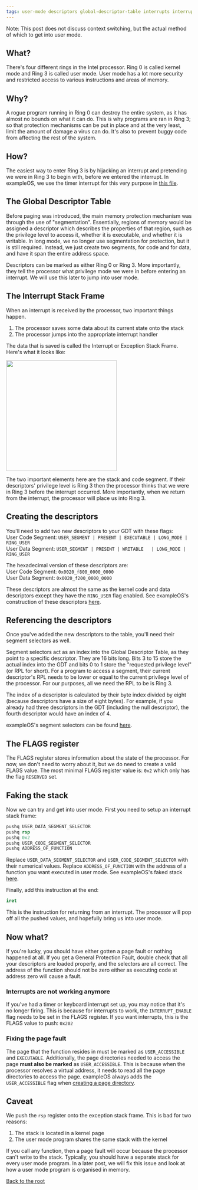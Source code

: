 ```yaml
---
tags: user-mode descriptors global-descriptor-table interrupts interrupt-stack-frame
---
```

Note: This post does not discuss context switching, but the actual
method of which to get into user mode.

## What?
There's four different rings in the Intel processor. Ring 0 is called
kernel mode and Ring 3 is called user mode. User mode has a lot more
security and restricted access to various instructions and areas of
memory.

## Why?
A rogue program running in Ring 0 can destroy the entire system, as it
has almost no bounds on what it can do. This is why programs
are ran in Ring 3; so that protection mechanisms can be put in place
and at the very least, limit the amount of damage a virus can do. It's
also to prevent buggy code from affecting the rest of the system.

## How?
The easiest way to enter Ring 3 is by hijacking an interrupt and
pretending we were in Ring 3 to begin with, before we entered the
interrupt. In exampleOS, we use the timer interrupt for this very
purpose in [this file](https://github.com/Techno-coder/example_os/blob/e98b970e16662589d2b05b98f5b4990f9ac5a789/kernel/src/interrupts/handlers.rs#L44).

## The Global Descriptor Table
Before paging was introduced, the main memory protection mechanism was
through the use of "segmentation". Essentially, regions of memory would
be assigned a descriptor which describes the properties of that region, such
as the privilege level to access it, whether it is executable, and whether it is
writable. In long mode, we no longer use segmentation for protection, but it
is still required. Instead, we just create two segments, for code and for data,
and have it span the entire address space.

Descriptors can be marked as either Ring 0 or Ring 3. More importantly,
they tell the processor what privilege mode we were in before entering
an interrupt. We will use this later to jump into user mode.

## The Interrupt Stack Frame
When an interrupt is received by the processor, two important things happen.
1. The processor saves some data about its current state onto the stack
2. The processor jumps into the appropriate interrupt handler  

The data that is saved is called the Interrupt or Exception Stack Frame.
Here's what it looks like:

<img src="{{site.baseurl}}/assets/user_mode/exception_frame.png" style="width: 300px;">

The two important elements here are the stack and code segment. If their descriptors'
privilege level is Ring 3 then the processor thinks that we were in Ring 3
before the interrupt occurred. More importantly, when we return from the
interrupt, the processor will place us into Ring 3.

## Creating the descriptors
You'll need to add two new descriptors to your GDT with these flags:  
User Code Segment: `USER_SEGMENT | PRESENT | EXECUTABLE | LONG_MODE | RING_USER`  
User Data Segment: `USER_SEGMENT | PRESENT | WRITABLE	| LONG_MODE	| RING_USER`  

The hexadecimal version of these descriptors are:  
User Code Segment: `0x0020_f800_0000_0000`  
User Data Segment: `0x0020_f200_0000_0000`  

These descriptors are almost the same as the kernel code and data descriptors except
they have the `RING_USER` flag enabled.
See exampleOS's construction of these descriptors [here](https://github.com/Techno-coder/example_os/blob/master/kernel/src/interrupts/gdt_descriptor.rs).

## Referencing the descriptors
Once you've added the new descriptors to the table, you'll need their
segment selectors as well.

Segment selectors act as an index into the Global Descriptor Table, as they
point to a specific descriptor. They are 16 bits long. Bits 3 to 15 store the
actual index into the GDT and bits 0 to 1 store the "requested privilege level" (or RPL for short).
For a program to access a segment, their current descriptor's RPL needs to be
lower or equal to the current privilege level of the processor. For our purposes,
all we need the RPL to be is Ring 3.

The index of a descriptor is calculated by their byte index divided by eight (because 
descriptors have a size of eight bytes). For example, if you already had three descriptors
in the GDT (including the null descriptor), the fourth descriptor would have an index of 4.

exampleOS's segment selectors can be found [here](https://github.com/Techno-coder/example_os/blob/e98b970e16662589d2b05b98f5b4990f9ac5a789/kernel/src/interrupts/functions.rs#L53).

## The FLAGS register
The FLAGS register stores information about the state of the processor. For now,
we don't need to worry about it, but we do need to create a valid FLAGS value. The
most minimal FLAGS register value is: `0x2` which only has the flag `RESERVED` set.

## Faking the stack
Now we can try and get into user mode. First you need to setup an interrupt stack frame:
```asm
pushq USER_DATA_SEGMENT_SELECTOR
pushq rsp
pushq 0x2
pushq USER_CODE_SEGMENT_SELECTOR
pushq ADDRESS_OF_FUNCTION
```
Replace `USER_DATA_SEGMENT_SELECTOR` and `USER_CODE_SEGMENT_SELECTOR` with their numerical
values. Replace `ADDRESS_OF_FUNCTION` with the address of a function you want executed
in user mode. See exampleOS's faked stack [here](https://github.com/Techno-coder/example_os/blob/e98b970e16662589d2b05b98f5b4990f9ac5a789/kernel/src/task/loaders/stack.rs#L18).

Finally, add this instruction at the end:  
```asm
iret
```
This is the instruction for returning from an interrupt. The processor will pop off all
the pushed values, and hopefully bring us into user mode.

## Now what?
If you're lucky, you should have either gotten a page fault or nothing happened at all.
If you get a General Protection Fault, double check that all your descriptors are loaded
properly, and the selectors are all correct. The address of the function should not be zero
either as executing code at address zero will cause a fault.

### Interrupts are not working anymore
If you've had a timer or keyboard interrupt set up, you may notice that it's no longer firing. This is because
for interrupts to work, the `INTERRUPT_ENABLE` flag needs to be set in the FLAGS register. If you want interrupts,
this is the FLAGS value to push: `0x202`

### Fixing the page fault
The page that the function resides in must be marked as `USER_ACCESSIBLE` and `EXECUTABLE`.
Additionally, the page directories needed to access the page **must also be marked** as
`USER_ACCESSIBLE`. This is because when the processor resolves a virtual address, it needs 
to read all the page directories to access the page. exampleOS always adds the `USER_ACCESSIBLE`
flag when [creating a page directory](https://github.com/Techno-coder/example_os/blob/e98b970e16662589d2b05b98f5b4990f9ac5a789/kernel/src/paging/page_table.rs#L41).

## Caveat
We push the `rsp` register onto the exception stack frame. This is bad for two reasons:
1. The stack is located in a kernel page
2. The user mode program shares the same stack with the kernel

If you call any function, then a page fault will occur because the processor can't write to
the stack. Typically, you should have a separate stack for every user mode program. In a later
post, we will fix this issue and look at how a user mode program is organised in memory.

[Back to the root](https://techno-coder.github.io/example_os/)
